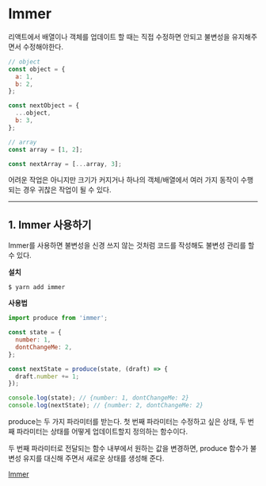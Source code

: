 # Immer

리액트에서 배열이나 객체를 업데이트 할 때는 직접 수정하면 안되고 불변성을 유지해주면서 수정해야한다.

```javascript
// object
const object = {
  a: 1,
  b: 2,
};

const nextObject = {
  ...object,
  b: 3,
};

// array
const array = [1, 2];

const nextArray = [...array, 3];
```

어려운 작업은 아니지만 크기가 커지거나 하나의 객체/배열에서 여러 가지 동작이 수행되는 경우 귀찮은 작업이 될 수 있다.

---

## 1. Immer 사용하기

Immer를 사용하면 불변성을 신경 쓰지 않는 것처럼 코드를 작성해도 불변성 관리를 할 수 있다.

**설치**

```
$ yarn add immer
```

**사용법**

```javascript
import produce from 'immer';

const state = {
  number: 1,
  dontChangeMe: 2,
};

const nextState = produce(state, (draft) => {
  draft.number += 1;
});

console.log(state); // {number: 1, dontChangeMe: 2}
console.log(nextState); // {number: 2, dontChangeMe: 2}
```

produce는 두 가지 파라미터를 받는다. 첫 번째 파라미터는 수정하고 싶은 상태, 두 번째 파라미터는 상태를 어떻게 업데이트할지 정의하는 함수이다.

두 번째 파라미터로 전달되는 함수 내부에서 원하는 값을 변경하면, produce 함수가 불변성 유지를 대신해 주면서 새로운 상태를 생성해 준다.

[Immer](https://react.vlpt.us/basic/23-immer.html)
